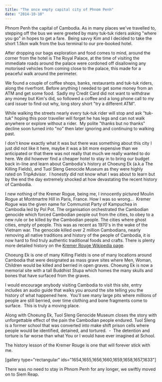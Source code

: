 ```yaml
---
title: "The once empty capital city of Phnom Penh"
date: "2014-10-10"
---
```


Phnom Penh the capital of Cambodia. As in many places we've travelled to, stepping off the bus we were greeted by many tuk-tuk riders asking "where you go" in hopes to get a fare.  Being savvy Kim and I decided to take the short 1.5km walk from the bus terminal to our pre-booked hotel.

After dropping our bags exploration and food comes to mind, around the corner from the hotel is The Royal Palace, at the time of visiting the immediate roads around the palace were cordoned off disallowing any motorised vehicles from coming close to the palace, this made for a peaceful walk around the perimeter.

We found a couple of coffee shops, banks, restaurants and tuk-tuk riders, along the riverfront. Before anything I needed to get some money from an ATM and get some food.  Sadly my Credit Card did not want to withdraw any money but Kim's did, so followed a coffee and a long phone call to my card issuer to find out why, long story short "try a different ATM".

While walking the streets nearly every tuk-tuk rider will stop and ask "tuk-tuk" hoping this poor traveller will forget he has legs and can not walk anywhere or explore without a rider.  My polite "thanks but no thanks" decline soon turned into "no" then later ignoring and continuing to walking past.

I don't know exactly what it was but there was something about this city I just did not like it here, maybe it was a bit more expensive than we anticipated or that there was not really that much we really wanted to do here. We did however find a cheaper hotel to stay in to bring our budget back in-line and learn about Cambodia's history at Choeung Ek (a.k.a The Killing Fields), and Tuol Sleng Genocide Museum as they were highly rated on TripAdvisor.  I honestly did not know what I was about to learn but by the end the day extremely shocked at how devastating the recent history of Cambodia.

I new nothing of the Kremer Rogue, being me, I innocently pictured Moulin Rogue at Montmartre Hill in Paris, France. How I was so wrong...  Kremer Rogue was the given name for Communist Party of Kampuchea in Cambodia led by Pol Pot. The organisation orchestrated the Cambodian genocide which forced Cambodian people out from the cities, to obey to a new rule or be killed by the Cambodian people. The cities where ghost cities, empty of people. This was as recent as 1970's in the wake of the Vietnam war. The genocide killed over 2 million Cambodians, nearly removing all native traditions and history of the people of Cambodia, it is now hard to find truly authentic traditional foods and crafts. There is plenty more detailed history on the [Kremer Rouge Wikipedia page](http://en.wikipedia.org/wiki/Khmer_Rouge).

Choeung Ek is one of many Killing Fields is one of many locations around Cambodia that were designated as mass grave sites where Men, Woman, Children would be killed and berried in open graves. Choeung Ek is now a memorial site with a tall Buddhist Stupa which homes the many skulls and bones that have surfaced from the graves.

I would encourage anybody visiting Cambodia to visit this site, entry includes an audio guide that walks you around the site telling you the history of what happened here.  You'll see many large pits where millions of people are still berried, over time clothing and bone fragments come to surface.  This is truly a moving place.

Along with Choeung Ek, Tuol Sleng Genocide Museum closes the story with unforgettable effect of the pain the Cambodian people endured. Tuol Sleng is a former school that was converted into make shift prison cells where people would be identified, detained, and tortured.  -  The detention and torture is far worse than what You or I would have ever imagined at School.

The history lesson of the Kremer Rouge is one that will forever stick with me.

\[gallery type="rectangular" ids="1654,1655,1656,1660,1659,1658,1657,1633"\]

There was no need to stay in Phnom Penh for any longer, we swiftly moved on to Siem Reap.
